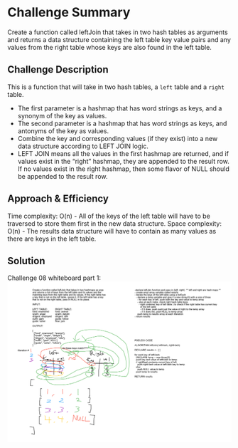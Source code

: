 # Challenge Summary
<!-- Short summary or background information -->
Create a function called leftJoin that takes in two hash tables as arguments and returns a data structure containing the left table key value pairs and any values from the right table whose keys are also found in the left table.

## Challenge Description
<!-- Description of the challenge -->
This is a function that will take in two hash tables, a `left` table and a `right` table.

- The first parameter is a hashmap that has word strings as keys, and a synonym of the key as values.
- The second parameter is a hashmap that has word strings as keys, and antonyms of the key as values.
- Combine the key and corresponding values (if they exist) into a new data structure according to LEFT JOIN logic.
 - LEFT JOIN means all the values in the first hashmap are returned, and if values exist in the “right” hashmap, they are appended to the result row. If no values exist in the right hashmap, then some flavor of NULL should be appended to the result row.



## Approach & Efficiency
<!-- What approach did you take? Why? What is the Big O space/time for this approach? -->

Time complexity: O(n) - All of the keys of the left table will have to be traversed to store them first in the new data structure.
Space complexity: O(n) - The results data structure will have to contain as many values as there are keys in the left table.

## Solution
<!-- Embedded whiteboard image -->
Challenge 08 whiteboard part 1:
![cc33 whiteboard image](../../../assets/cc33-whiteboard.png)